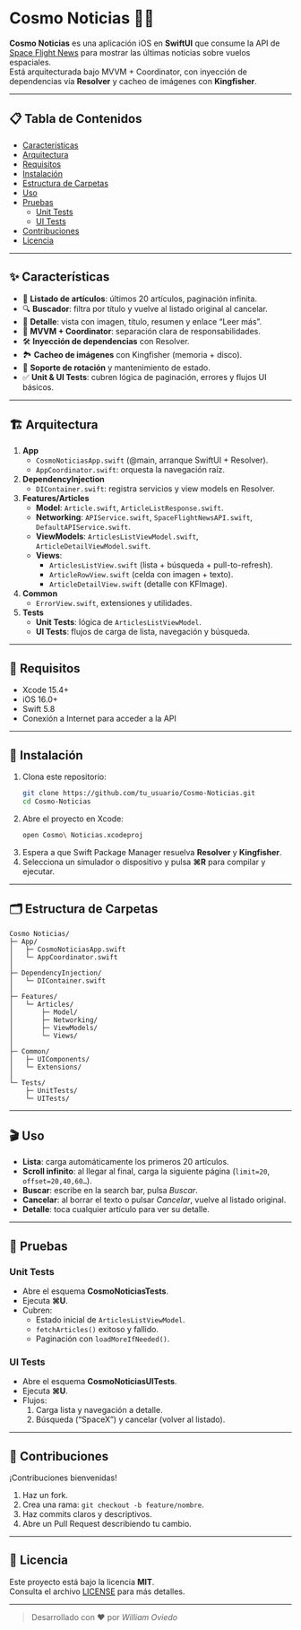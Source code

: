 # Cosmo Noticias 🚀🌌

**Cosmo Noticias** es una aplicación iOS en **SwiftUI** que consume la API de [Space Flight News](https://api.spaceflightnewsapi.net/v4/docs/) para mostrar las últimas noticias sobre vuelos espaciales.  
Está arquitecturada bajo MVVM + Coordinator, con inyección de dependencias vía **Resolver** y cacheo de imágenes con **Kingfisher**.

---

## 📋 Tabla de Contenidos

- [Características](#-características)  
- [Arquitectura](#-arquitectura)  
- [Requisitos](#-requisitos)  
- [Instalación](#-instalación)  
- [Estructura de Carpetas](#-estructura-de-carpetas)  
- [Uso](#-uso)  
- [Pruebas](#-pruebas)  
  - [Unit Tests](#unit-tests)  
  - [UI Tests](#ui-tests)  
- [Contribuciones](#-contribuciones)  
- [Licencia](#-licencia)

---

## ✨ Características

- 📄 **Listado de artículos**: últimos 20 artículos, paginación infinita.  
- 🔍 **Buscador**: filtra por título y vuelve al listado original al cancelar.  
- 📑 **Detalle**: vista con imagen, título, resumen y enlace “Leer más”.  
- 🧩 **MVVM + Coordinator**: separación clara de responsabilidades.  
- 🛠️ **Inyección de dependencias** con Resolver.  
- 🏞️ **Cacheo de imágenes** con Kingfisher (memoria + disco).  
- 📝 **Soporte de rotación** y mantenimiento de estado.  
- ✅ **Unit & UI Tests**: cubren lógica de paginación, errores y flujos UI básicos.

---

## 🏗️ Arquitectura

1. **App**  
   - `CosmoNoticiasApp.swift` (@main, arranque SwiftUI + Resolver).  
   - `AppCoordinator.swift`: orquesta la navegación raíz.  
2. **DependencyInjection**  
   - `DIContainer.swift`: registra servicios y view models en Resolver.  
3. **Features/Articles**  
   - **Model**: `Article.swift`, `ArticleListResponse.swift`.  
   - **Networking**: `APIService.swift`, `SpaceFlightNewsAPI.swift`, `DefaultAPIService.swift`.  
   - **ViewModels**: `ArticlesListViewModel.swift`, `ArticleDetailViewModel.swift`.  
   - **Views**:  
     - `ArticlesListView.swift` (lista + búsqueda + pull-to-refresh).  
     - `ArticleRowView.swift` (celda con imagen + texto).  
     - `ArticleDetailView.swift` (detalle con KFImage).  
4. **Common**  
   - `ErrorView.swift`, extensiones y utilidades.  
5. **Tests**  
   - **Unit Tests**: lógica de `ArticlesListViewModel`.  
   - **UI Tests**: flujos de carga de lista, navegación y búsqueda.

---

## 🔧 Requisitos

- Xcode 15.4+  
- iOS 16.0+  
- Swift 5.8  
- Conexión a Internet para acceder a la API

---

## 🚀 Instalación

1. Clona este repositorio:  
   ```bash
   git clone https://github.com/tu_usuario/Cosmo-Noticias.git
   cd Cosmo-Noticias
   ```
2. Abre el proyecto en Xcode:  
   ```bash
   open Cosmo\ Noticias.xcodeproj
   ```
3. Espera a que Swift Package Manager resuelva **Resolver** y **Kingfisher**.  
4. Selecciona un simulador o dispositivo y pulsa **⌘R** para compilar y ejecutar.

---

## 🗂️ Estructura de Carpetas

```
Cosmo Noticias/
├─ App/
│   ├─ CosmoNoticiasApp.swift
│   └─ AppCoordinator.swift
│
├─ DependencyInjection/
│   └─ DIContainer.swift
│
├─ Features/
│   └─ Articles/
│       ├─ Model/
│       ├─ Networking/
│       ├─ ViewModels/
│       └─ Views/
│
├─ Common/
│   ├─ UIComponents/
│   └─ Extensions/
│
└─ Tests/
    ├─ UnitTests/
    └─ UITests/
```

---

## 🎬 Uso

- **Lista**: carga automáticamente los primeros 20 artículos.  
- **Scroll infinito**: al llegar al final, carga la siguiente página (`limit=20`, `offset=20,40,60…`).  
- **Buscar**: escribe en la search bar, pulsa *Buscar*.  
- **Cancelar**: al borrar el texto o pulsar *Cancelar*, vuelve al listado original.  
- **Detalle**: toca cualquier artículo para ver su detalle.

---

## 🧪 Pruebas

### Unit Tests

- Abre el esquema **CosmoNoticiasTests**.  
- Ejecuta **⌘U**.  
- Cubren:  
  - Estado inicial de `ArticlesListViewModel`.  
  - `fetchArticles()` exitoso y fallido.  
  - Paginación con `loadMoreIfNeeded()`.

### UI Tests

- Abre el esquema **CosmoNoticiasUITests**.  
- Ejecuta **⌘U**.  
- Flujos:  
  1. Carga lista y navegación a detalle.  
  2. Búsqueda (“SpaceX”) y cancelar (volver al listado).

---

## 🤝 Contribuciones

¡Contribuciones bienvenidas!  
1. Haz un fork.  
2. Crea una rama: `git checkout -b feature/nombre`.  
3. Haz commits claros y descriptivos.  
4. Abre un Pull Request describiendo tu cambio.

---

## 📄 Licencia

Este proyecto está bajo la licencia **MIT**.  
Consulta el archivo [LICENSE](./LICENSE) para más detalles.

---

> Desarrollado con ❤️ por _William Oviedo_

